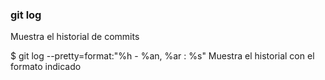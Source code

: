 ### git log
Muestra el historial de commits

$ git log --pretty=format:"%h - %an, %ar : %s"
Muestra el historial con el formato indicado
